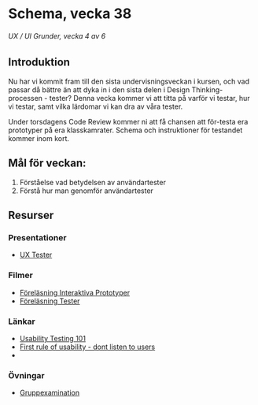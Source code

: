 # Schema, vecka 38
###### UX / UI Grunder, vecka 4 av 6

## Introduktion

Nu har vi kommit fram till den sista undervisningsveckan i kursen, och vad passar då bättre än att dyka in i den sista delen i Design Thinking-processen - tester? Denna vecka kommer vi att titta på varför vi testar, hur vi testar, samt vilka lärdomar vi kan dra av våra tester.

Under torsdagens Code Review kommer ni att få chansen att för-testa era prototyper på era klasskamrater. Schema och instruktioner för testandet kommer inom kort.

## Mål för veckan:
1. Förståelse vad betydelsen av användartester
2. Förstå hur man genomför användartester

## Resurser

### Presentationer
* [UX Tester](https://docs.google.com/presentation/d/1T1rF10ks3p0Hxqt_pxG48SuoHLJX2Muzey5ZfFBMrrM/edit?usp=sharing)

### Filmer
* [Föreläsning Interaktiva Prototyper](https://vimeo.com/750375247/9c5b4151a3)
* [Föreläsning Tester](https://vimeo.com/750373880/0a7804814c?share=copy)


### Länkar
* [Usability Testing 101](https://www.nngroup.com/articles/usability-testing-101/)
* [First rule of usability - dont listen to users](https://www.nngroup.com/articles/first-rule-of-usability-dont-listen-to-users/)
* 

### Övningar
* [Gruppexamination](https://github.com/fu-ux-ui-fe24/exam-team-design-thinking-process/tree/main)




